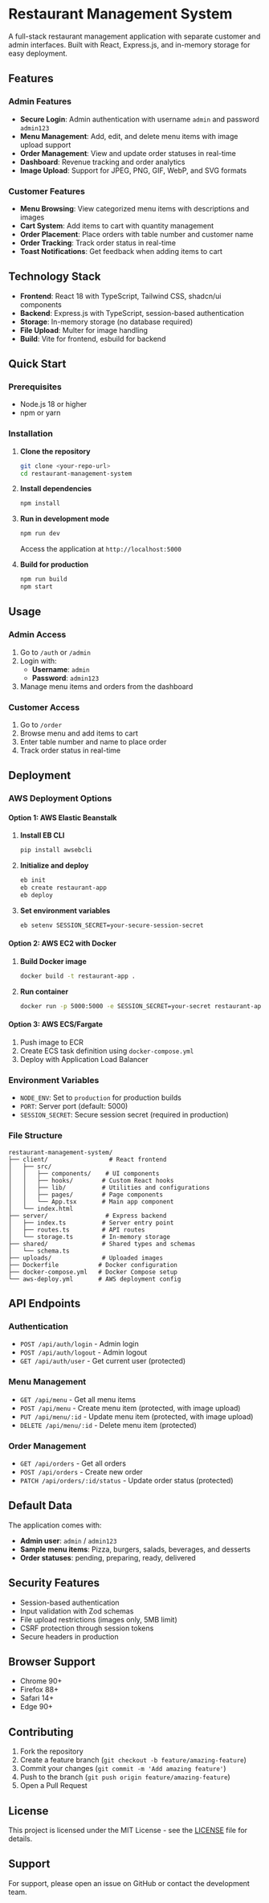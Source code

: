 # Restaurant Management System

A full-stack restaurant management application with separate customer and admin interfaces. Built with React, Express.js, and in-memory storage for easy deployment.

## Features

### Admin Features
- **Secure Login**: Admin authentication with username `admin` and password `admin123`
- **Menu Management**: Add, edit, and delete menu items with image upload support
- **Order Management**: View and update order statuses in real-time
- **Dashboard**: Revenue tracking and order analytics
- **Image Upload**: Support for JPEG, PNG, GIF, WebP, and SVG formats

### Customer Features
- **Menu Browsing**: View categorized menu items with descriptions and images
- **Cart System**: Add items to cart with quantity management
- **Order Placement**: Place orders with table number and customer name
- **Order Tracking**: Track order status in real-time
- **Toast Notifications**: Get feedback when adding items to cart

## Technology Stack

- **Frontend**: React 18 with TypeScript, Tailwind CSS, shadcn/ui components
- **Backend**: Express.js with TypeScript, session-based authentication
- **Storage**: In-memory storage (no database required)
- **File Upload**: Multer for image handling
- **Build**: Vite for frontend, esbuild for backend

## Quick Start

### Prerequisites
- Node.js 18 or higher
- npm or yarn

### Installation

1. **Clone the repository**
   ```bash
   git clone <your-repo-url>
   cd restaurant-management-system
   ```

2. **Install dependencies**
   ```bash
   npm install
   ```

3. **Run in development mode**
   ```bash
   npm run dev
   ```
   
   Access the application at `http://localhost:5000`

4. **Build for production**
   ```bash
   npm run build
   npm start
   ```

## Usage

### Admin Access
1. Go to `/auth` or `/admin`
2. Login with:
   - **Username**: `admin`
   - **Password**: `admin123`
3. Manage menu items and orders from the dashboard

### Customer Access
1. Go to `/order`
2. Browse menu and add items to cart
3. Enter table number and name to place order
4. Track order status in real-time

## Deployment

### AWS Deployment Options

#### Option 1: AWS Elastic Beanstalk
1. **Install EB CLI**
   ```bash
   pip install awsebcli
   ```

2. **Initialize and deploy**
   ```bash
   eb init
   eb create restaurant-app
   eb deploy
   ```

3. **Set environment variables**
   ```bash
   eb setenv SESSION_SECRET=your-secure-session-secret
   ```

#### Option 2: AWS EC2 with Docker
1. **Build Docker image**
   ```bash
   docker build -t restaurant-app .
   ```

2. **Run container**
   ```bash
   docker run -p 5000:5000 -e SESSION_SECRET=your-secret restaurant-app
   ```

#### Option 3: AWS ECS/Fargate
1. Push image to ECR
2. Create ECS task definition using `docker-compose.yml`
3. Deploy with Application Load Balancer

### Environment Variables

- `NODE_ENV`: Set to `production` for production builds
- `PORT`: Server port (default: 5000)
- `SESSION_SECRET`: Secure session secret (required in production)

### File Structure

```
restaurant-management-system/
├── client/                 # React frontend
│   ├── src/
│   │   ├── components/    # UI components
│   │   ├── hooks/        # Custom React hooks
│   │   ├── lib/          # Utilities and configurations
│   │   ├── pages/        # Page components
│   │   └── App.tsx       # Main app component
│   └── index.html
├── server/                # Express backend
│   ├── index.ts          # Server entry point
│   ├── routes.ts         # API routes
│   └── storage.ts        # In-memory storage
├── shared/               # Shared types and schemas
│   └── schema.ts
├── uploads/              # Uploaded images
├── Dockerfile           # Docker configuration
├── docker-compose.yml   # Docker Compose setup
└── aws-deploy.yml       # AWS deployment config
```

## API Endpoints

### Authentication
- `POST /api/auth/login` - Admin login
- `POST /api/auth/logout` - Admin logout
- `GET /api/auth/user` - Get current user (protected)

### Menu Management
- `GET /api/menu` - Get all menu items
- `POST /api/menu` - Create menu item (protected, with image upload)
- `PUT /api/menu/:id` - Update menu item (protected, with image upload)
- `DELETE /api/menu/:id` - Delete menu item (protected)

### Order Management
- `GET /api/orders` - Get all orders
- `POST /api/orders` - Create new order
- `PATCH /api/orders/:id/status` - Update order status (protected)

## Default Data

The application comes with:
- **Admin user**: `admin` / `admin123`
- **Sample menu items**: Pizza, burgers, salads, beverages, and desserts
- **Order statuses**: pending, preparing, ready, delivered

## Security Features

- Session-based authentication
- Input validation with Zod schemas
- File upload restrictions (images only, 5MB limit)
- CSRF protection through session tokens
- Secure headers in production

## Browser Support

- Chrome 90+
- Firefox 88+
- Safari 14+
- Edge 90+

## Contributing

1. Fork the repository
2. Create a feature branch (`git checkout -b feature/amazing-feature`)
3. Commit your changes (`git commit -m 'Add amazing feature'`)
4. Push to the branch (`git push origin feature/amazing-feature`)
5. Open a Pull Request

## License

This project is licensed under the MIT License - see the [LICENSE](LICENSE) file for details.

## Support

For support, please open an issue on GitHub or contact the development team.